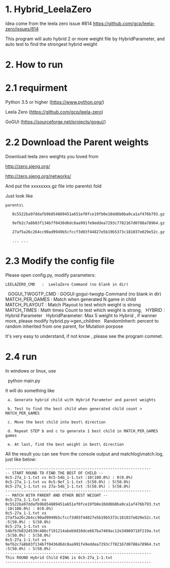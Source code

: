
# 1. Hybrid_LeelaZero
Idea come from the leela zero issue #814 https://github.com/gcp/leela-zero/issues/814

This program will auto hybrid 2 or more weight file by HybridParameter, and auto test to find the strongest hybrid weight

# 2. How to run
# 2.1 requirment
Python 3.5 or higher  (https://www.python.org/) 

Leela Zero  (https://github.com/gcp/leela-zero)

GoGUI  (https://sourceforge.net/projects/gogui/)

# 2.2 Download the Parent weights
Download leela zero weights you loved from 
  
  http://zero.sjeng.org/
 
  http://zero.sjeng.org/networks/

And put the xxxxxxxx.gz file into parents\ fold
 
Just look like

    parents\
 
       0c5522ba97ddafb9b854889451a651ef0fce19fb0e10dd6b0ba9ca1af476b793.gz

       9efb2c7a8b03f134b7f0436d6dc8aa991fe9eddea7293c7782167d0788a78964.gz
 
       27af5a26c264cc90ad9949b5cfccf3d03f44827e5b19b5373c181037e029e52c.gz
 
       ... ...

# 2.3 Modify the config file
Please open config.py, modify parameters:

    LEELAZERO_CMD   :  LeelaZero Command (no blank in dir)
    GOGUI_TWOGTP_CMD  :  GOGUI gogui-twogtp  Command (no blank in dir)
    MATCH_PER_GAMES  :  Match when generated N game in child
    MATCH_PLAYOUT  :  Match Playout to test which weight is strong
    MATCH_TIMES  :  Math times Count to test which weight is strong,
    HYBRID  :  Hybrid Parameter
        HybridParameter: Max 5 weight to Hybrid , if wanner more, please modify hybrid.py->gen_children
        RandomInherit: percent to random inherited from one parent, for Mutation porpose
  
It's very easy to understand, if not know , please see the program commet.

# 2.4 run
In windows or linux, use 

     python main.py

It will do something like

     a. Generate hybrid child with Hybrid Parameter and parent weights
     
     b. Test to find the best child when generated child count > MATCH_PER_GAMES
  
     c. Move the best child into best\ direction
  
     d. Repeat STEP b and c to generate 1 best child in MATCH_PER_GAMES games
  
     e. At last, find the best weight in best\ direction
    

All the result you can see from the console output and matchlog\match.log, just like below:


    ----------------------------------------------------------------
    -- START ROUND TO FIND THE BEST OF CHILD --
    0c5-27a_1-1.txt vs 0c5-54b_1-1.txt :10(100.0%) : 0(0.0%)
    0c5-27a_1-1.txt vs 0c5-9ef_1-1.txt :5(50.0%) : 5(50.0%)
    0c5-27a_1-1.txt vs 27a-54b_1-1.txt :5(50.0%) : 5(50.0%)
    ----------------------------------------------------------------
    -- MATCH WITH PARENT AND OTHER BEST WEIGHT --
    0c5-27a_1-1.txt vs 0c5522ba97ddafb9b854889451a651ef0fce19fb0e10dd6b0ba9ca1af476b793.txt :10(100.0%) : 0(0.0%)
    0c5-27a_1-1.txt vs 27af5a26c264cc90ad9949b5cfccf3d03f44827e5b19b5373c181037e029e52c.txt :5(50.0%) : 5(50.0%)
    0c5-27a_1-1.txt vs 54bfb7b8324539c486cf191214abeb9d10dce667ba7469ac12e34069718f219a.txt :5(50.0%) : 5(50.0%)
    0c5-27a_1-1.txt vs 9efb2c7a8b03f134b7f0436d6dc8aa991fe9eddea7293c7782167d0788a78964.txt :5(50.0%) : 5(50.0%)
    ----------------------------------------------------------------
    This ROUND Hybrid Child KING is 0c5-27a_1-1.txt
    ----------------------------------------------------------------
 
  
